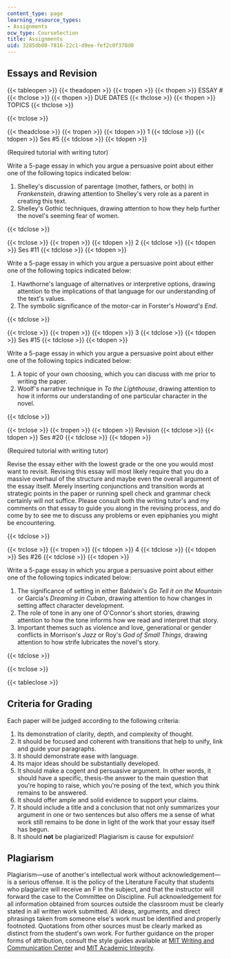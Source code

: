 ```yaml
---
content_type: page
learning_resource_types:
- Assignments
ocw_type: CourseSection
title: Assignments
uid: 3285db00-7816-22c1-d9ee-fef2c0f378d0
---
```


Essays and Revision
-------------------

{{< tableopen >}}
{{< theadopen >}}
{{< tropen >}}
{{< thopen >}}
ESSAY #
{{< thclose >}}
{{< thopen >}}
DUE DATES
{{< thclose >}}
{{< thopen >}}
TOPICS
{{< thclose >}}

{{< trclose >}}

{{< theadclose >}}
{{< tropen >}}
{{< tdopen >}}
1
{{< tdclose >}}
{{< tdopen >}}
Ses #5
{{< tdclose >}}
{{< tdopen >}}


(Required tutorial with writing tutor)

Write a 5-page essay in which you argue a persuasive point about either one of the following topics indicated below:

1.  Shelley's discussion of parentage (mother, fathers, or both) in _Frankenstein_, drawing attention to Shelley's very role as a parent in creating this text.
2.  Shelley's Gothic techniques, drawing attention to how they help further the novel's seeming fear of women.


{{< tdclose >}}

{{< trclose >}}
{{< tropen >}}
{{< tdopen >}}
2
{{< tdclose >}}
{{< tdopen >}}
Ses #11
{{< tdclose >}}
{{< tdopen >}}


Write a 5-page essay in which you argue a persuasive point about either one of the following topics indicated below:

1.  Hawthorne's language of alternatives or interpretive options, drawing attention to the implications of that language for our understanding of the text's values.
2.  The symbolic significance of the motor-car in Forster's _Howard's End_.


{{< tdclose >}}

{{< trclose >}}
{{< tropen >}}
{{< tdopen >}}
3
{{< tdclose >}}
{{< tdopen >}}
Ses #15
{{< tdclose >}}
{{< tdopen >}}


Write a 5-page essay in which you argue a persuasive point about either one of the following topics indicated below:

1.  A topic of your own choosing, which you can discuss with me prior to writing the paper.
2.  Woolf's narrative technique in _To the Lighthouse_, drawing attention to how it informs our understanding of one particular character in the novel.


{{< tdclose >}}

{{< trclose >}}
{{< tropen >}}
{{< tdopen >}}
Revision
{{< tdclose >}}
{{< tdopen >}}
Ses #20
{{< tdclose >}}
{{< tdopen >}}


(Required tutorial with writing tutor)

Revise the essay either with the lowest grade or the one you would most want to revisit. Revising this essay will most likely require that you do a massive overhaul of the structure and maybe even the overall argument of the essay itself. Merely inserting conjunctions and transition words at strategic points in the paper or running spell check and grammar check certainly will not suffice. Please consult both the writing tutor's and my comments on that essay to guide you along in the revising process, and do come by to see me to discuss any problems or even epiphanies you might be encountering.


{{< tdclose >}}

{{< trclose >}}
{{< tropen >}}
{{< tdopen >}}
4
{{< tdclose >}}
{{< tdopen >}}
Ses #26
{{< tdclose >}}
{{< tdopen >}}


Write a 5-page essay in which you argue a persuasive point about either one of the following topics indicated below:

1.  The significance of setting in either Baldwin's _Go Tell it on the Mountain_ or Garcia's _Dreaming in Cuban_, drawing attention to how changes in setting affect character development.
2.  The role of tone in any one of O'Connor's short stories, drawing attention to how the tone informs how we read and interpret that story.
3.  Important themes such as violence and love, generational or gender conflicts in Morrison's _Jazz_ or Roy's _God of Small Things_, drawing attention to how strife lubricates the novel's story.


{{< tdclose >}}

{{< trclose >}}

{{< tableclose >}}

Criteria for Grading
--------------------

Each paper will be judged according to the following criteria:

1.  Its demonstration of clarity, depth, and complexity of thought.
2.  It should be focused and coherent with transitions that help to unify, link and guide your paragraphs.
3.  It should demonstrate ease with language.
4.  Its major ideas should be substantially developed.
5.  It should make a cogent and persuasive argument. In other words, it should have a specific, thesis-the answer to the main question that you're hoping to raise, which you're posing of the text, which you think remains to be answered.
6.  It should offer ample and solid evidence to support your claims.
7.  It should include a title and a conclusion that not only summarizes your argument in one or two sentences but also offers me a sense of what work still remains to be done in light of the work that your essay itself has begun.
8.  It should **not** be plagiarized! Plagiarism is cause for expulsion!

Plagiarism
----------

Plagiarism—use of another's intellectual work without acknowledgement—is a serious offense. It is the policy of the Literature Faculty that students who plagiarize will receive an F in the subject, and that the instructor will forward the case to the Committee on Discipline. Full acknowledgement for all information obtained from sources outside the classroom must be clearly stated in all written work submitted. All ideas, arguments, and direct phrasings taken from someone else's work must be identified and properly footnoted. Quotations from other sources must be clearly marked as distinct from the student's own work. For further guidance on the proper forms of attribution, consult the style guides available at [MIT Writing and Communication Center](http://web.mit.edu/writing/index.html) and [MIT Academic Integrity](http://web.mit.edu/academicintegrity/).